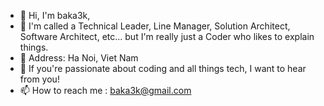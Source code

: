 - 👋 Hi, I'm baka3k,
- 👀 I'm called a Technical Leader, Line Manager, Solution Architect, Software Architect, etc... but I'm really just a Coder who likes to explain things.
- 🌱 Address: Ha Noi, Viet Nam
- 💞️ If you're passionate about coding and all things tech, I want to hear from you!
- 📫 How to reach me : baka3k@gmail.com

